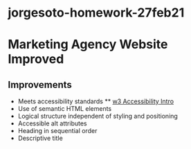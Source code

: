 # jorgesoto-homework-27feb21

# Marketing Agency Website Improved

## Improvements
* Meets accessibility standards
    ** [w3 Accessibility Intro](https://www.w3.org/WAI/fundamentals/accessibility-intro/)
* Use of semantic HTML elements
* Logical structure independent of styling and positioning
* Accessible alt attributes
* Heading in sequential order
* Descriptive title
